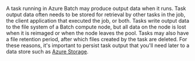 A task running in Azure Batch may produce output data when it runs. Task output data often needs to be stored for retrieval by other tasks in the job, the client application that executed the job, or both. Tasks write output data to the file system of a Batch compute node, but all data on the node is lost when it is reimaged or when the node leaves the pool. Tasks may also have a file retention period, after which files created by the task are deleted. For these reasons, it's important to persist task output that you'll need later to a data store such as [Azure Storage](/storage/).
